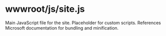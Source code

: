 # wwwroot/js/site.js

Main JavaScript file for the site. Placeholder for custom scripts. References Microsoft documentation for bundling and minification.
